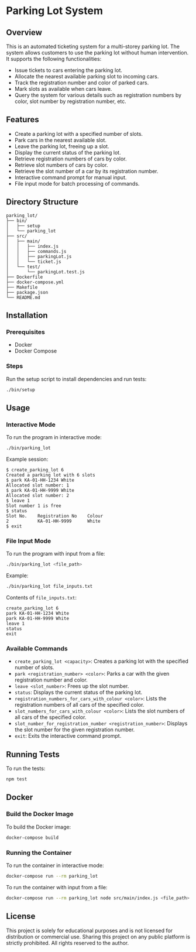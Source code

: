 # Parking Lot System

## Overview

This is an automated ticketing system for a multi-storey parking lot. The system allows customers to use the parking lot without human intervention. It supports the following functionalities:
- Issue tickets to cars entering the parking lot.
- Allocate the nearest available parking slot to incoming cars.
- Track the registration number and color of parked cars.
- Mark slots as available when cars leave.
- Query the system for various details such as registration numbers by color, slot number by registration number, etc.

## Features

- Create a parking lot with a specified number of slots.
- Park cars in the nearest available slot.
- Leave the parking lot, freeing up a slot.
- Display the current status of the parking lot.
- Retrieve registration numbers of cars by color.
- Retrieve slot numbers of cars by color.
- Retrieve the slot number of a car by its registration number.
- Interactive command prompt for manual input.
- File input mode for batch processing of commands.

## Directory Structure

```
parking_lot/
├── bin/
│   ├── setup
│   └── parking_lot
├── src/
│   ├── main/
│   │   ├── index.js
│   │   ├── commands.js
│   │   ├── parkingLot.js
│   │   └── ticket.js
│   └── test/
│       └── parkingLot.test.js
├── Dockerfile
├── docker-compose.yml
├── Makefile
├── package.json
└── README.md
```

## Installation

### Prerequisites

- Docker
- Docker Compose

### Steps

Run the setup script to install dependencies and run tests:
   ```bash
   ./bin/setup
   ```

## Usage

### Interactive Mode

To run the program in interactive mode:

```bash
./bin/parking_lot
```

Example session:
```
$ create_parking_lot 6
Created a parking lot with 6 slots
$ park KA-01-HH-1234 White
Allocated slot number: 1
$ park KA-01-HH-9999 White
Allocated slot number: 2
$ leave 1
Slot number 1 is free
$ status
Slot No.    Registration No    Colour
2           KA-01-HH-9999      White
$ exit
```

### File Input Mode

To run the program with input from a file:

```bash
./bin/parking_lot <file_path>
```

Example:
```bash
./bin/parking_lot file_inputs.txt
```

Contents of `file_inputs.txt`:
```
create_parking_lot 6
park KA-01-HH-1234 White
park KA-01-HH-9999 White
leave 1
status
exit
```

### Available Commands

- `create_parking_lot <capacity>`: Creates a parking lot with the specified number of slots.
- `park <registration_number> <color>`: Parks a car with the given registration number and color.
- `leave <slot_number>`: Frees up the slot number.
- `status`: Displays the current status of the parking lot.
- `registration_numbers_for_cars_with_colour <color>`: Lists the registration numbers of all cars of the specified color.
- `slot_numbers_for_cars_with_colour <color>`: Lists the slot numbers of all cars of the specified color.
- `slot_number_for_registration_number <registration_number>`: Displays the slot number for the given registration number.
- `exit`: Exits the interactive command prompt.

## Running Tests

To run the tests:

```bash
npm test
```

## Docker

### Build the Docker Image

To build the Docker image:

```bash
docker-compose build
```

### Running the Container

To run the container in interactive mode:

```bash
docker-compose run --rm parking_lot
```

To run the container with input from a file:

```bash
docker-compose run --rm parking_lot node src/main/index.js <file_path>
```

## License

This project is solely for educational purposes and is not licensed for distribution or commercial use. Sharing this project on any public platform is strictly prohibited. All rights reserved to the author.

